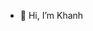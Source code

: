 - 👋 Hi, I’m Khanh
<!---
khanhln1570/khanhln1570 is a ✨ special ✨ repository because its `README.md` (this file) appears on your GitHub profile.
You can click the Preview link to take a look at your changes.
--->
